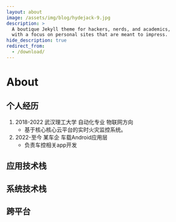 ```yaml
---
layout: about
image: /assets/img/blog/hydejack-9.jpg
description: >
  A boutique Jekyll theme for hackers, nerds, and academics,
  with a focus on personal sites that are meant to impress.
hide_description: true
redirect_from:
  - /download/
---
```


# About

<!--author-->

## 个人经历
1. 2018-2022 武汉理工大学 自动化专业 物联网方向
    * 基于核心核心云平台的实时火灾监控系统。
2. 2022-至今 某车企 车载Android应用层
    * 负责车控相关app开发
## 应用技术栈

## 系统技术栈

## 跨平台